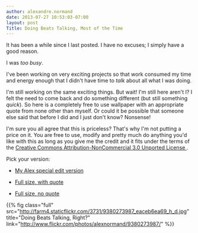 ```yaml
---
author: alexandre.normand
date: 2013-07-27 10:53:03-07:00
layout: post
Title: Doing Beats Talking, Most of the Time
---
```


It has been a while since I last posted. I have no excuses; I simply have a good reason. 

I was *too busy*. 

I've been working on very exciting projects so that work consumed my time and energy enough that I didn't have time to *talk* about all what I was doing.

I'm still working on the same exciting things. But wait! I'm still here aren't I? I felt the need to come back and do something different (but still something *quick*). So here is a completely free to use wallpaper with an appropriate quote from none other than myself. Or could it be possible that someone else said that before I did and I just don't know? Nonsense! 

I'm sure you all agree that this is priceless? That's why I'm not putting a price on it. You are free to use, modify and pretty much do anything you'd like with this as long as you give me the credit and it fits under the terms of the [Creative Commons Attribution-NonCommercial 3.0 Unported License ](http://creativecommons.org/licenses/by/3.0/).

Pick your version:

* [My Alex special edit version](http://www.flickr.com/photos/alexnormand/9380273987/)

* [Full size, with quote](http://flickr.com/gp/alexnormand/tk78YE)

* [Full size, no quote](http://flickr.com/gp/alexnormand/kQ53in)

{{% fig class="full" src="http://farm4.staticflickr.com/3731/9380273987_eaceb6ea69_h_d.jpg" title="Doing Beats Talking, Right?" link="http://www.flickr.com/photos/alexnormand/9380273987/" %}}
